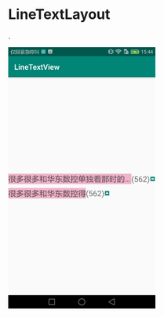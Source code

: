 # LineTextLayout

.<div align=left><img src="https://github.com/yangsanning/LineTextLayout/blob/master/image/lineTextLayout.png" width="300" /></div>
